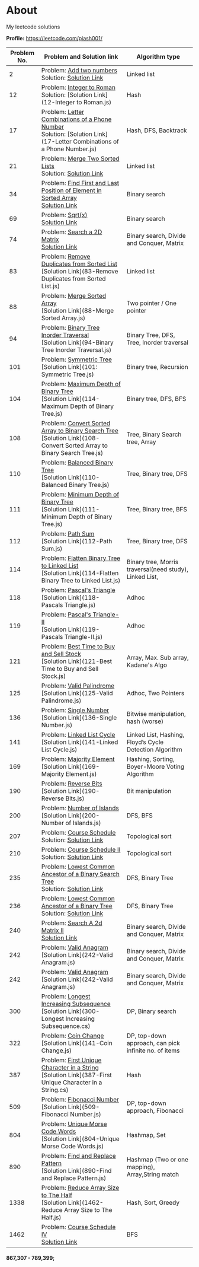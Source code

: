 # About
My leetcode solutions

**Profile:** https://leetcode.com/piash001/


| Problem No. | Problem and Solution link                                                                                                                                                                                                                      | Algorithm type                                          |
|-------------|------------------------------------------------------------------------------------------------------------------------------------------------------------------------------------------------------------------------------------------------|---------------------------------------------------------|
| 2           | Problem: [Add two numbers](https://leetcode.com/problems/add-two-numbers) <br/>Solution: [Solution Link](2-add-two-numbers.js)                                                                                                                 | Linked list                                             |
| 12          | Problem: [Integer to Roman](https://leetcode.com/problems/integer-to-roman) <br/>Solution: [Solution Link](12-Integer to Roman.js)                                                                                                             | Hash                                                    |
| 17          | Problem: [Letter Combinations of a Phone Number](https://leetcode.com/problems/letter-combinations-of-a-phone-number) <br/>Solution: [Solution Link](17-Letter Combinations of a Phone Number.js)                                              | Hash, DFS, Backtrack                                    |
| 21          | Problem: [Merge Two Sorted Lists](https://leetcode.com/problems/merge-two-sorted-lists/) <br/>Solution: [Solution Link](21-merge-two-sorted-lists.js)                                                                                          | Linked list                                             |
| 34          | Problem: [Find First and Last Position of Element in Sorted Array](https://leetcode.com/problems/find-first-and-last-position-of-element-in-sorted-array/) <br/>[Solution Link](34-find-first-and-last-position-of-element-in-sorted-array.js) | Binary search                                           |
| 69          | Problem: [Sqrt(x)](https://leetcode.com/problems/sqrtx/) <br/>[Solution Link](69-sqrt-x.js)                                                                                                                                                    | Binary search                                           |
| 74          | Problem: [Search a 2D Matrix](https://leetcode.com/problems/search-a-2d-matrix) <br/>[Solution Link](74-search-a-2D-matrix.js)                                                                                                                 | Binary search, Divide and Conquer, Matrix               |
| 83          | Problem: [Remove Duplicates from Sorted List](https://leetcode.com/problems/remove-duplicates-from-sorted-list) <br/>[Solution Link](83-Remove Duplicates from Sorted List.js)                                                                 | Linked list                                             |
| 88          | Problem: [Merge Sorted Array](https://leetcode.com/problems/merge-sorted-array) <br/>[Solution Link](88-Merge Sorted Array.js)                                                                                                                 | Two pointer / One pointer                               |
| 94          | Problem: [Binary Tree Inorder Traversal](https://leetcode.com/problems/binary-tree-inorder-traversal/) <br/>[Solution Link](94-Binary Tree Inorder Traversal.js)                                                                               | Binary Tree, DFS, Tree, Inorder traversal               |
| 101         | Problem: [Symmetric Tree](https://leetcode.com/problems/symmetric-tree) <br/>[Solution Link](101: Symmetric Tree.js)                                                                                                                           | Binary tree, Recursion                                  |
| 104         | Problem: [Maximum Depth of Binary Tree](https://leetcode.com/problems/maximum-depth-of-binary-tree) <br/>[Solution Link](114-Maximum Depth of Binary Tree.js)                                                                                  | Binary tree, DFS, BFS                                   |
| 108         | Problem: [Convert Sorted Array to Binary Search Tree](https://leetcode.com/problems/convert-sorted-array-to-binary-search-tree) <br/>[Solution Link](108-Convert Sorted Array to Binary Search Tree.js)                                        | Tree, Binary Search tree, Array                         |
| 110         | Problem: [Balanced Binary Tree](https://leetcode.com/problems/balanced-binary-tree) <br/>[Solution Link](110-Balanced Binary Tree.js)                                                                                                          | Tree, Binary tree, DFS                                  |
| 111         | Problem: [Minimum Depth of Binary Tree](https://leetcode.com/problems/minimum-depth-of-binary-tree) <br/>[Solution Link](111-Minimum Depth of Binary Tree.js)                                                                                  | Tree, Binary tree, BFS                                  |
| 112         | Problem: [Path Sum](https://leetcode.com/problems/path-sum) <br/>[Solution Link](112-Path Sum.js)                                                                                                                                              | Tree, Binary tree, DFS                                  |
| 114         | Problem: [Flatten Binary Tree to Linked List](https://leetcode.com/problems/flatten-binary-tree-to-linked-list) <br/>[Solution Link](114-Flatten Binary Tree to Linked List.js)                                                                | Binary tree, Morris traversal(need study), Linked List, |
| 118         | Problem: [Pascal's Triangle](https://leetcode.com/problems/pascals-triangle) <br/>[Solution Link](118-Pascals Triangle.js)                                                                                                                     | Adhoc                                                   |
| 119         | Problem: [Pascal's Triangle-II](https://leetcode.com/problems/pascals-triangle-ii) <br/>[Solution Link](119-Pascals Triangle-II.js)                                                                                                            | Adhoc                                                   |
| 121         | Problem: [Best Time to Buy and Sell Stock](https://leetcode.com/problems/best-time-to-buy-and-sell-stock) <br/>[Solution Link](121-Best Time to Buy and Sell Stock.js)                                                                         | Array, Max. Sub array, Kadane's Algo                    |
| 125         | Problem: [Valid Palindrome](https://leetcode.com/problems/valid-palindrome) <br/>[Solution Link](125-Valid Palindrome.js)                                                                                                                      | Adhoc, Two Pointers                                     |
| 136         | Problem: [Single Number](https://leetcode.com/problems/single-number) <br/>[Solution Link](136-Single Number.js)                                                                                                                               | Bitwise manipulation, hash (worse)                      |
| 141         | Problem: [Linked List Cycle](https://leetcode.com/problems/linked-list-cycle) <br/>[Solution Link](141-Linked List Cycle.js)                                                                                                                   | Linked List, Hashing, Floyd’s Cycle Detection Algorithm |
| 169         | Problem: [Majority Element](https://leetcode.com/problems/majority-element) <br/>[Solution Link](169-Majority Element.js)                                                                                                                      | Hashing, Sorting, Boyer-Moore Voting Algorithm          |
| 190         | Problem: [Reverse Bits](https://leetcode.com/problems/reverse-bits) <br/>[Solution Link](190-Reverse Bits.js)                                                                                                                                  | Bit manipulation                                        |
| 200         | Problem: [Number of Islands](https://leetcode.com/problems/number-of-islands) <br/>[Solution Link](200-Number of Islands.js)                                                                                                                   | DFS, BFS                                                |
| 207         | Problem: [Course Schedule](https://leetcode.com/problems/course-schedule) <br/>Solution: [Solution Link](207-course-schedule.js)                                                                                                               | Topological sort                                        |
| 210         | Problem: [Course Schedule II](https://leetcode.com/problems/course-schedule-ii) <br/>Solution: [Solution Link](210-course-schedule-II.js)                                                                                                      | Topological sort                                        |
| 235         | Problem: [Lowest Common Ancestor of a Binary Search Tree](https://leetcode.com/problems/lowest-common-ancestor-of-a-binary-search-tree) <br/>Solution: [Solution Link](235-Lowest-Common-Ancestor-of-a-Binary-Search-Tree.js)                  | DFS, Binary Tree                                        |
| 236         | Problem: [Lowest Common Ancestor of a Binary Tree](https://leetcode.com/problems/lowest-common-ancestor-of-a-binary-tree) <br/>Solution: [Solution Link](236-Lowest-Common-Ancestor-of-a-Binary-Tree.js)                                       | DFS, Binary Tree                                        |
| 240         | Problem: [Search A 2d Matrix II](https://leetcode.com/problems/search-a-2d-matrix-ii) <br/>[Solution Link](240-search-a-2D-matrix-II.js)                                                                                                       | Binary search, Divide and Conquer, Matrix               |
| 242         | Problem: [Valid Anagram](https://leetcode.com/problems/valid-anagram) <br/>[Solution Link](242-Valid Anagram.js)                                                                                                                               | Binary search, Divide and Conquer, Matrix               |
| 242         | Problem: [Valid Anagram](https://leetcode.com/problems/valid-anagram) <br/>[Solution Link](242-Valid Anagram.js)                                                                                                                               | Binary search, Divide and Conquer, Matrix               |
| 300         | Problem: [Longest Increasing Subsequence](https://leetcode.com/problems/longest-increasing-subsequence) <br/>[Solution Link](300-Longest Increasing Subsequence.cs)                                                                            | DP, Binary search                                       |
| 322         | Problem: [Coin Change](https://leetcode.com/problems/coin-change) <br/>[Solution Link](141-Coin Change.js)                                                                                                                                     | DP, top-down approach, can pick infinite no. of items   |
| 387         | Problem: [First Unique Character in a String](https://leetcode.com/problems/first-unique-character-in-a-string) <br/>[Solution Link](387-First Unique Character in a String.cs)                                                                | Hash                                                    |
| 509         | Problem: [Fibonacci Number](https://leetcode.com/problems/fibonacci-number) <br/>[Solution Link](509-Fibonacci Number.js)                                                                                                                      | DP, top-down approach, Fibonacci                        |
| 804         | Problem: [Unique Morse Code Words](https://leetcode.com/problems/unique-morse-code-words) <br/>[Solution Link](804-Unique Morse Code Words.js)                                                                                                 | Hashmap, Set                                            |
| 890         | Problem: [Find and Replace Pattern](https://leetcode.com/problems/find-and-replace-pattern) <br/>[Solution Link](890-Find and Replace Pattern.js)                                                                                              | Hashmap (Two or one mapping), Array,String match        |
| 1338        | Problem: [Reduce Array Size to The Half](https://leetcode.com/problems/reduce-array-size-to-the-half) <br/>[Solution Link](1462-Reduce Array Size to The Half.js)                                                                              | Hash, Sort, Greedy                                      |
| 1462        | Problem: [Course Schedule IV](https://leetcode.com/problems/course-schedule-iv) <br/>[Solution Link](1462-course-schedule-IV.js)                                                                                                               | BFS                                                     |

#### 867,307 - 789,399;
